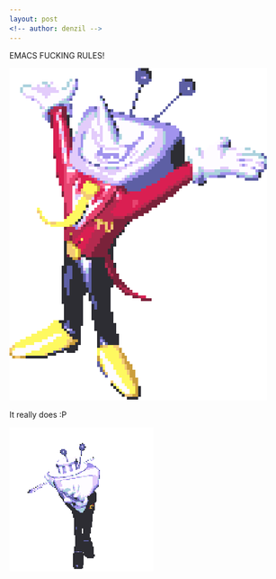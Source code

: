 ```yaml
---
layout: post
<!-- author: denzil -->
---
```

EMACS FUCKING RULES!

![](/assets/images/tenna.png)

It really does :P

![](/assets/images/dancingtenna.gif)

